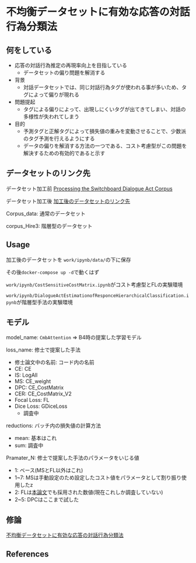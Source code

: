 # 不均衡データセットに有効な応答の対話行為分類法

## 何をしている
+ 応答の対話行為推定の再現率向上を目指している
  + データセットの偏り問題を解消する
+ 背景
  + 対話データセットでは、同じ対話行為タグが使われる事が多いため、タグによって偏りが現れる
+ 問題提起
  + タグによる偏りによって、出現しにくいタグが出てきてしまい、対話の多様性が失われてしまう
+ 目的
  + 予測タグと正解タグによって損失値の重みを変動させることで、少数派のタグ予測を行えるようにする
  + データの偏りを解消する方法の一つである、コスト考慮型がこの問題を解決するための有効的であると示す

## データセットのリンク先
データセット加工前
[Processing the Switchboard Dialogue Act Corpus](https://github.com/NathanDuran/Switchboard-Corpus)

データセット加工後
[加工後のデータセットのリンク先](https://drive.google.com/drive/folders/114HBmAobzA00GkKbU-rJbU0L04TYGA2R)

Corpus_data: 通常のデータセット

corpus_Hire3: 階層型のデータセット

## Usage

加工後のデータセットを ```work/ipynb/data/```の下に保存

その後```docker-compose up -d```で動くはず

```work/ipynb/CostSensitiveCostMatrix.ipynb```がコスト考慮型とFLの実験環境

```work/ipynb/DialogueActEstimationofResponceHierarchicalClassification.ipynb```が階層型手法の実験環境

## モデル

model_name: ```CmbAttention``` => B4時の提案した学習モデル

loss_name: 修士で提案した手法
+ 修士論文中の名前: コード内の名前
+ CE: CE
+ IS: LogAll
+ MS: CE_weight
+ DPC: CE_CostMatrix
+ CER: CE_CostMatrix_V2
+ Focal Loss: FL
+ Dice Loss: GDiceLoss 
  + 調査中

reductions: バッチ内の損失値の計算方法
+ mean: 基本はこれ
+ sum: 調査中

Pramater_N: 修士で提案した手法のパラメータをいじる値
+ 1: ベース(MSとFL以外はこれ)
+ 1~7: MSは手動設定のため設定したコスト値をパラメータとして割り振り使用したz
+ 2: FLは[本論文](https://arxiv.org/abs/1708.02002)でも採用された数値(現在これしか調査していない)
+ 2~5: DPCはここまで試した



## 修論
[不均衡データセットに有効な応答の対話行為分類法](https://gitlab.ie.u-ryukyu.ac.jp/thesis/2022/k218591/-/blob/main/master_paper.pdf)

## References